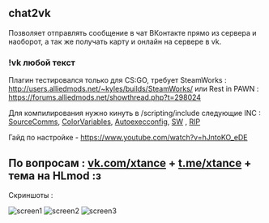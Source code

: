 ## chat2vk
Позволяет отправлять сообщение в чат ВКонтакте прямо из сервера и наоборот, а так же получать карту и онлайн на сервере в vk.

### !vk любой текст
Плагин тестировался только для CS:GO, требует SteamWorks : http://users.alliedmods.net/~kyles/builds/SteamWorks/ или Rest in PAWN : https://forums.alliedmods.net/showthread.php?t=298024

Для компилирования нужно кинуть в /scripting/include следующие INC : [SourceComms](https://github.com/sbpp/sourcebans-pp/tree/v1.x/game/addons/sourcemod/scripting/include), [ColorVariables](https://github.com/PremyslTalich/ColorVariables/blob/master/addons/sourcemod/scripting/includes/colorvariables.inc), [Autoexecconfig](https://github.com/Impact123/AutoExecConfig/blob/development/autoexecconfig.inc), [SW](https://github.com/KyleSanderson/SteamWorks/blob/master/Pawn/includes/SteamWorks.inc) , [RIP](https://forums.alliedmods.net/showthread.php?t=298024)

Гайд по настройке - https://www.youtube.com/watch?v=hJntoKO_eDE

## По вопросам : [vk.com/xtance](https://vk.com/xtance "Мой вконтактик") + [t.me/xtance](https://t.me/xtance "Уютная телега") + тема на HLmod :з

Скриншоты :

![screen1](https://i.imgur.com/VNDZuwN.jpg "Screen 1")
![screen2](https://i.imgur.com/cnG0iK3.jpg "Screen 2")
![screen3](https://i.imgur.com/OE3qyg8.png "Screen 3")
